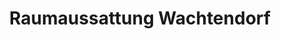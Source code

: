 ---
title: "Raumaussattung Wachtendorf"
url: /hatten/raumaussattung-wachtendorf/
shop: Raumausstattung
---
